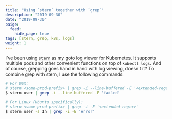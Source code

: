 ```yaml
---
title: "Using `stern` together with `grep`"
description: "2019-09-30"
date: "2019-09-30"
paige:
  feed:
    hide_page: true
tags: [stern, grep, k8s, logs]
weight: 1
---
```


I've been using [`stern`](https://github.com/wercker/stern) as my goto log viewer for Kubernetes. It supports multiple pods and other convenient functions on top of `kubectl logs`. And of course, grepping goes hand in hand with log viewing, doesn't it? To combine grep with stern, I use the following commands:

```sh
# For OSX:
# stern <some-prod-prefix> | grep -i --line-buffered -E '<extended-regex>'
$ stern user | grep -i --line-buffered -E 'failed'

# For Linux (Ubuntu specifically):
# stern <some-prod-prefix> | grep -i -E '<extended-regex>'
$ stern user -s 1h | grep -i -E 'error'
```

<br>
